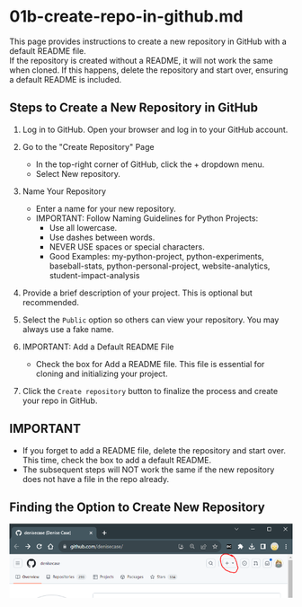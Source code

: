 # 01b-create-repo-in-github.md

This page provides instructions to create a new repository in GitHub with a default README file.  
If the repository is created without a README, it will not work the same when cloned. If this happens, delete the repository and start over, ensuring a default README is included.

## Steps to Create a New Repository in GitHub

1. Log in to GitHub. Open your browser and log in to your GitHub account.

2. Go to the "Create Repository" Page  
   - In the top-right corner of GitHub, click the + dropdown menu.  
   - Select New repository.

3. Name Your Repository  
   - Enter a name for your new repository.  
   - IMPORTANT: Follow Naming Guidelines for Python Projects:  
     - Use all lowercase.  
     - Use dashes between words.  
     - NEVER USE spaces or special characters.  
     - Good Examples: my-python-project, python-experiments, baseball-stats, python-personal-project, website-analytics, student-impact-analysis

4. Provide a brief description of your project. This is optional but recommended.

5. Select the `Public` option so others can view your repository. You may always use a fake name.

6. IMPORTANT: Add a Default README File  
   - Check the box for Add a README file. This file is essential for cloning and initializing your project.

7. Click the `Create repository` button to finalize the process and create your repo in GitHub.


## IMPORTANT

- If you forget to add a README file, delete the repository and start over. This time, check the box to add a default README.
- The subsequent steps will NOT work the same if the new repository does not have a file in the repo already. 

## Finding the Option to Create New Repository

![GitHub: Create New Repo](images/GitHub-Plus-New-Repo.png)
